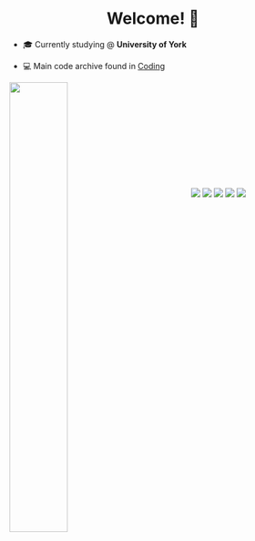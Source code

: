 <h1 align="center">Welcome! 👋</h1>

- 🎓 Currently studying @ **University of York**  

- 💻 Main code archive found in [Coding](https://tomster12.github.io/Coding/)  

<!-- <img align="left" width="47%" src="https://github-readme-stats.vercel.app/api?username=tomster12&count_private=true&show_icons=true&theme=dracula" />   -->

<img align="left" width="45%" src="https://github-readme-stats.vercel.app/api/top-langs/?username=tomster12&count_private=true&layout=compact&hide=shaderlab&theme=dracula" />    
  
<!-- ![Top Langs](https://github-readme-stats.vercel.app/api/top-langs/?username=tomster12&layout=compact&langs_count=10&theme=dracula) -->
<!-- ![tomster12's GitHub stats](https://github-readme-stats.vercel.app/api?username=tomster12&show_icons=true&theme=dracula) -->

<br /><br /><br /><br /><br /><br /><br /><br /><br /><br />  
  
<p align="center">
  <img align="center" src="https://img.shields.io/badge/javascript-%23323330.svg?style=for-the-badge&logo=javascript&logoColor=%23F7DF1E" />
  <img align="center" src="https://img.shields.io/badge/java-%23ED8B00.svg?style=for-the-badge&logo=java&logoColor=white" />
  <img align="center" src="https://img.shields.io/badge/python-3670A0?style=for-the-badge&logo=python&logoColor=ffdd54" />
  <img align="center" src="https://img.shields.io/badge/c++-%2300599C.svg?style=for-the-badge&logo=c%2B%2B&logoColor=white" />
  <img align="center" src="https://img.shields.io/badge/c-%2300599C.svg?style=for-the-badge&logo=c&logoColor=white" />
</p>
